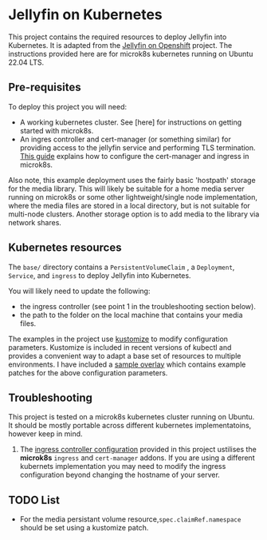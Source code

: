 # Jellyfin on Kubernetes #

This project contains the required resources to deploy Jellyfin into
Kubernetes. It is adapted from the [Jellyfin on Openshift](https://github.com/home-cluster/jellyfin-openshift) project. The instructions provided here are for microk8s kubernetes running on Ubuntu 22.04 LTS.

## Pre-requisites ##

To deploy this project you will need:

- A working kubernetes cluster. See [here] for instructions on getting started with microk8s.
- An ingres controller and cert-manager (or something similar) for providing access to the jellyfin service and performing TLS termination. [This guide](https://microk8s.io/docs/addon-cert-manager) explains how to configure the cert-manager and ingress in microk8s.

Also note, this example deployment uses the fairly basic 'hostpath' storage for the media library. This will likely be suitable for a home media server running on microk8s or some other lightweight/single node implementation, where the media files are stored in a local directory, but is not suitable for multi-node clusters. Another storage option is to add media to the library via network shares.

## Kubernetes resources ##

The `base/` directory contains a `PersistentVolumeClaim` , a `Deployment`, `Service`, and `ingress` to deploy Jellyfin
into Kubernetes.

You will likely need to update the following:

- the ingress controller (see point 1 in the troubleshooting section below).
- the path to the folder on the local machine that contains your media files.

The examples in the project use [kustomize](https://kustomize.io/) to modify configuration parameters. Kustomize is included in recent versions of kubectl and provides a convenient way to adapt a base set of resources to multiple environments. I have included a [sample  overlay](./overlay/kustomization.yaml) which contains example patches for the above configuration parameters.

## Troubleshooting ##

This project is tested on a microk8s kubernetes cluster running on Ubuntu. It should be mostly portable across different kubernetes implementatoins, however keep in mind.

1. The [ingress controller configuration](./resources/ingress.yaml) provided in this project ustilises the **microk8s** `ingress` and `cert-manager` addons. If you are using a different kubernets implementation you may need to modify the ingress configuration beyond changing the hostname of your server.

## TODO List ##

- For the media persistant volume resource,`spec.claimRef.namespace` should be set using a kustomize patch.